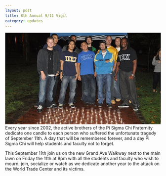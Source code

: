 ```yaml
---
layout: post
title: 8th Annual 9/11 Vigil
category: updates
---
```


<img src="/images/fulls/02.jpg" class="fit image">
Every year since 2002, the active brothers of the Pi Sigma Chi Fraternity dedicate one candle to each person who suffered the unfortunate tragedy of September 11th. A day that will be remembered forever, and a day Pi Sigma Chi will help students and faculty not to forget. 

This September 11th join us on the new Grand Ave Walkway next to the main lawn on Friday the 11th at 8pm with all the students and faculty who wish to mourn, join, socialize or watch as we dedicate another year to the attack on the World Trade Center and its victims.
